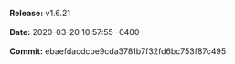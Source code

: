**Release:** 
v1.6.21
<br><br>**Date:** 
2020-03-20 10:57:55 -0400
<br><br>**Commit:** 
ebaefdacdcbe9cda3781b7f32fd6bc753f87c495
